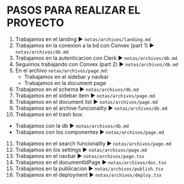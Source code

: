 # PASOS PARA REALIZAR EL PROYECTO
1. Trabajamos en el landing ► `notas/archivos/landing.md`
2. Trabajamos en la conexion a la bd con Convex (part 1) ► `notas/archivos/db.md`
3. Trabajamos en la autenticacion con Clerk ► `notas/archivos/db.md`
4. Seguimos trabajando con Convex (part 2) ► `notas/archivos/db.md`
5. En el archivo `notas/archivos/page.md`:
   - Trabajamos en el sidebar y navbar 
   - Trabajamos en la document page
6. Trabajamos en el schema ► `notas/archivos/db.md`
7. Trabajamos en el sidebar item ► `notas/archivos/page.md`
8. Trabajamos en el document list ► `notas/archivos/page.md`
9. Trabajamos en el archive funcionality ► `notas/archivos/db.md`
10. Trabajamos en el trash box:
   - Trabajamos con la db ► `notas/archivos/db.md`
   - Trabajamos con los componentes ► `notas/archivos/page.md`
11. Trabajamos en el search funcionality ► `notas/archivos/page.md`
12. Trabajamos en los settings ► `notas/archivos/page.md`
13. Trabajamos en el navbar ► `notas/archivos/page.tsx`
14. Trabajamos en el documentIdPage ► `notas/archivos/doc.tsx`
15. Trabajamos en la publicacion ► `notas/archivos/publish.tsx`
16. Trabajamos en el deployment ► `notas/archivos/deploy.tsx`
